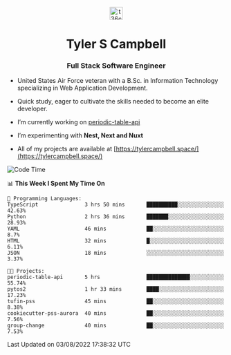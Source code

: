 <p align="center">
<a href="https://www.linkedin.com/in/t36campbell" target="blank"><img align="center" src="https://ik.imagekit.io/t36campbell/Portfolio/linkedin.png.original_m8bbGgPh6.png" alt="t36campbell" height="30" width="30" /></a>
</p>
<h1 align="center">Tyler S Campbell</h1>
<h3 align="center">Full Stack Software Engineer</h3>

* United States Air Force veteran with a B.Sc. in Information Technology specializing in Web Application Development. 

* Quick study, eager to cultivate the skills needed to become an elite developer.

* I’m currently working on [periodic-table-api](https://github.com/t36campbell/periodic-table-api)

* I’m experimenting with **Nest, Next and Nuxt**

* All of my projects are available at [https://tylercampbell.space/](https://tylercampbell.space/)

<!--START_SECTION:waka-->
![Code Time](http://img.shields.io/badge/Code%20Time-1%2C719%20hrs%2057%20mins-blue)

📊 **This Week I Spent My Time On** 

```text
💬 Programming Languages: 
TypeScript               3 hrs 50 mins       ██████████░░░░░░░░░░░░░░░   42.63% 
Python                   2 hrs 36 mins       ███████░░░░░░░░░░░░░░░░░░   28.93% 
YAML                     46 mins             ██░░░░░░░░░░░░░░░░░░░░░░░   8.7% 
HTML                     32 mins             █░░░░░░░░░░░░░░░░░░░░░░░░   6.11% 
JSON                     18 mins             ░░░░░░░░░░░░░░░░░░░░░░░░░   3.37%

🐱‍💻 Projects: 
periodic-table-api       5 hrs               ██████████████░░░░░░░░░░░   55.74% 
pytos2                   1 hr 33 mins        ████░░░░░░░░░░░░░░░░░░░░░   17.23% 
tufin-pss                45 mins             ██░░░░░░░░░░░░░░░░░░░░░░░   8.38% 
cookiecutter-pss-aurora  40 mins             ██░░░░░░░░░░░░░░░░░░░░░░░   7.56% 
group-change             40 mins             ██░░░░░░░░░░░░░░░░░░░░░░░   7.53%

```


 Last Updated on 03/08/2022 17:38:32 UTC
<!--END_SECTION:waka-->
